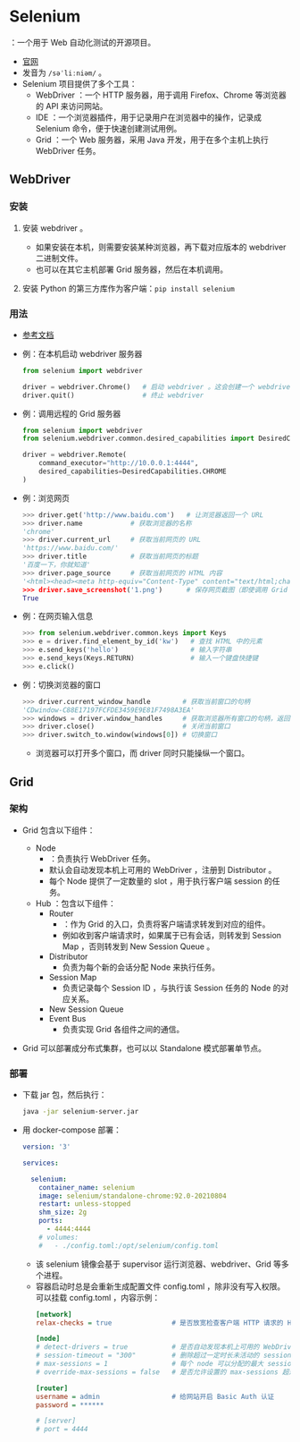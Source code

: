 # Selenium

：一个用于 Web 自动化测试的开源项目。
- [官网](https://www.selenium.dev/)
- 发音为 `/səˈliːniəm/` 。
- Selenium 项目提供了多个工具：
  - WebDriver ：一个 HTTP 服务器，用于调用 Firefox、Chrome 等浏览器的 API 来访问网站。
  - IDE ：一个浏览器插件，用于记录用户在浏览器中的操作，记录成 Selenium 命令，便于快速创建测试用例。
  - Grid ：一个 Web 服务器，采用 Java 开发，用于在多个主机上执行 WebDriver 任务。

## WebDriver

### 安装

1. 安装 webdriver 。
    - 如果安装在本机，则需要安装某种浏览器，再下载对应版本的 webdriver 二进制文件。
    - 也可以在其它主机部署 Grid 服务器，然后在本机调用。

2. 安装 Python 的第三方库作为客户端：`pip install selenium`

### 用法

- [参考文档](https://selenium-python.readthedocs.io/)

- 例：在本机启动 webdriver 服务器
  ```py
  from selenium import webdriver

  driver = webdriver.Chrome()   # 启动 webdriver 。这会创建一个 webdriver 子进程，它又会创建几个 Chrome 子进程
  driver.quit()                 # 终止 webdriver
  ```

- 例：调用远程的 Grid 服务器
  ```py
  from selenium import webdriver
  from selenium.webdriver.common.desired_capabilities import DesiredCapabilities

  driver = webdriver.Remote(
      command_executor="http://10.0.0.1:4444",
      desired_capabilities=DesiredCapabilities.CHROME
  )
  ```

- 例：浏览网页
  ```py
  >>> driver.get('http://www.baidu.com')   # 让浏览器返回一个 URL
  >>> driver.name            # 获取浏览器的名称
  'chrome'
  >>> driver.current_url     # 获取当前网页的 URL
  'https://www.baidu.com/'
  >>> driver.title           # 获取当前网页的标题
  '百度一下，你就知道'
  >>> driver.page_source     # 获取当前网页的 HTML 内容
  '<html><head><meta http-equiv="Content-Type" content="text/html;charset=utf-8">...
  >>> driver.save_screenshot('1.png')      # 保存网页截图（即使调用 Grid ，也能保存到本机）
  True
  ```

- 例：在网页输入信息
  ```py
  >>> from selenium.webdriver.common.keys import Keys
  >>> e = driver.find_element_by_id('kw')   # 查找 HTML 中的元素
  >>> e.send_keys('hello')                  # 输入字符串
  >>> e.send_keys(Keys.RETURN)              # 输入一个键盘快捷键
  >>> e.click()
  ```

- 例：切换浏览器的窗口
  ```py
  >>> driver.current_window_handle        # 获取当前窗口的句柄
  'CDwindow-C88E17197FCFDE3459E9E81F7498A3EA'
  >>> windows = driver.window_handles     # 获取浏览器所有窗口的句柄，返回一个 list
  >>> driver.close()                      # 关闭当前窗口
  >>> driver.switch_to.window(windows[0]) # 切换窗口
  ```
  - 浏览器可以打开多个窗口，而 driver 同时只能操纵一个窗口。

## Grid

### 架构

- Grid 包含以下组件：
  - Node
    - ：负责执行 WebDriver 任务。
    - 默认会自动发现本机上可用的 WebDriver ，注册到 Distributor 。
    - 每个 Node 提供了一定数量的 slot ，用于执行客户端 session 的任务。
  - Hub ：包含以下组件：
    - Router
      - ：作为 Grid 的入口，负责将客户端请求转发到对应的组件。
      - 例如收到客户端请求时，如果属于已有会话，则转发到 Session Map ，否则转发到 New Session Queue 。
    - Distributor
      - 负责为每个新的会话分配 Node 来执行任务。
    - Session Map
      - 负责记录每个 Session ID ，与执行该 Session 任务的 Node 的对应关系。
    - New Session Queue
    - Event Bus
      - 负责实现 Grid 各组件之间的通信。

- Grid 可以部署成分布式集群，也可以以 Standalone 模式部署单节点。

### 部署

- 下载 jar 包，然后执行：
  ```sh
  java -jar selenium-server.jar
  ```

- 用 docker-compose 部署：
  ```yml
  version: '3'

  services:

    selenium:
      container_name: selenium
      image: selenium/standalone-chrome:92.0-20210804
      restart: unless-stopped
      shm_size: 2g
      ports:
        - 4444:4444
      # volumes:
      #   - ./config.toml:/opt/selenium/config.toml
  ```
  - 该 selenium 镜像会基于 supervisor 运行浏览器、webdriver、Grid 等多个进程。
  - 容器启动时总是会重新生成配置文件 config.toml ，除非没有写入权限。可以挂载 config.toml ，内容示例：
    ```ini
    [network]
    relax-checks = true               # 是否放宽检查客户端 HTTP 请求的 Headers、Content-Type

    [node]
    # detect-drivers = true           # 是否自动发现本机上可用的 WebDriver
    # session-timeout = "300"         # 删除超过一定时长未活动的 session
    # max-sessions = 1                # 每个 node 可以分配的最大 session 数，默认等于 CPU 核数
    # override-max-sessions = false   # 是否允许设置的 max-sessions 超过 CPU 核数

    [router]
    username = admin                  # 给网站开启 Basic Auth 认证
    password = ******

    # [server]
    # port = 4444
    ```

